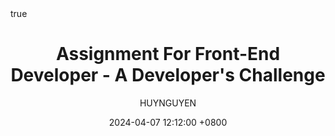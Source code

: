 ---
title: Assignment For Front-End Developer - A Developer's Challenge
description: Job's position assignment.
author: HUYNGUYEN	
date: 2024-04-07 12:12:00 +0800
categories: [Blogging, Interview]
tags: [Interview, ReactJS, VueJS, NodeJS]
pin: false
math: true
mermaid: true
image:
  path: /assets/posts/2024/POST-ID-5/HENNGE_Logo.png
  alt: HENNGE one company logo.
---